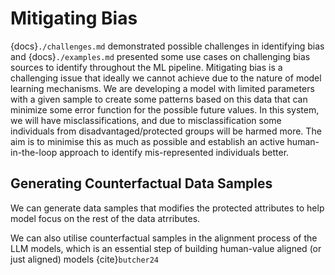 # Mitigating Bias

{docs}`./challenges.md` demonstrated possible challenges in identifying bias and {docs}`./examples.md` presented some use cases on challenging bias sources to identify throughout the ML pipeline. Mitigating bias is a challenging issue that ideally we cannot achieve due to the nature of model learning mechanisms. We are developing a model with limited parameters with a given sample to create some patterns based on this data that can minimize some error function for the possible future values. In this system, we will have misclassifications, and due to misclassification some individuals from disadvantaged/protected groups will be harmed more. The aim is to minimise this as much as possible and establish an active human-in-the-loop approach to identify mis-represented individuals better.

## Generating Counterfactual Data Samples

We can generate data samples that modifies the protected attributes to help model focus on the rest of the data atrributes.

We can also utilise counterfactual samples in the alignment process of the LLM models, which is an essential step of building human-value aligned (or just aligned) models {cite}`butcher24`